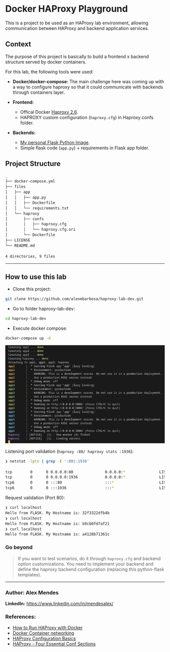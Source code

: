 # Docker HAProxy Playground

This is a project to be used as an HAProxy lab environment, allowing communication between HAProxy and backend application services.

## **Context**
The purpose of this project is basically to build a frontend x backend structure served by docker containers.

For this lab, the following tools were used:

* **Docker/docker-compose:** The main challenge here was coming up with a way to configure haproxy so that it could communicate with backends through containers layer.

* **Frontend:** 
  * Offical Docker [Haproxy 2.6](https://hub.docker.com/_/haproxy/\)/).
  * HAPROXY custom configuration (`haproxy.cfg`) in Haproxy confs folder.
* **Backends:** 
  * [My personal Flask Python Image](https://hub.docker.com/r/alexmbarbosa/flask-python3).
  * Simple flask code (`app.py`) + requirements in Flask app folder.

## Project Structure
```bash
.
├── docker-compose.yml
├── files
│   ├── app
│   │   ├── app.py
│   │   ├── Dockerfile
│   │   └── requirements.txt
│   └── haproxy
│       ├── confs
│       │   ├── haproxy.cfg
│       │   └── haproxy.cfg.ori
│       └── Dockerfile
├── LICENSE
└── README.md

4 directories, 9 files
```
___
## How to use this lab

* Clone this project:

```sh
git clone https://github.com/alexmbarbosa/haproxy-lab-dev.git
```

* Go to folder haproxy-lab-dev:

```sh
cd haproxy-lab-dev
```

* Execute docker compose:

```sh
docker-compose up -d
```

![docker-compose](compose.png "docker-compose up -d")

Listening port validation (`haproxy :80/ haproxy stats :1936`):

```sh
❯ netstat -lptn | grep -E ':80|:1936'

tcp        0      0 0.0.0.0:80              0.0.0.0:*               LISTEN      -                   
tcp        0      0 0.0.0.0:1936            0.0.0.0:*               LISTEN      -                   
tcp6       0      0 :::80                   :::*                    LISTEN      -                   
tcp6       0      0 :::1936                 :::*                    LISTEN      -
```

Request validation (Port 80):

```sh
❯ curl localhost
Hello from FLASK. My Hostname is: 32f3322dfb4b 
❯ curl localhost
Hello from FLASK. My Hostname is: b9cb0fd7af21 
❯ curl localhost
Hello from FLASK. My Hostname is: a4128b71361c
```

### Go beyond

> If you want to test scenarios, do it through `haproxy.cfg` and backend option customizations. You need to implement your backend and define the haproxy backend configuration (replacing this python-flask templates).


---
### **Author:** Alex Mendes

**LinkedIn:** https://www.linkedin.com/in/mendesalex/

### **References:**

* [How to Run HAProxy with Docker](https://www.haproxy.com/blog/how-to-run-haproxy-with-docker/)
* [Docker Container networking](https://docs.docker.com/config/containers/container-networking/)
* [HAProxy Configuration Basics](https://www.haproxy.com/blog/haproxy-configuration-basics-load-balance-your-servers/)
* [HAProxy - Four Essential Conf Sections](https://www.haproxy.com/blog/the-four-essential-sections-of-an-haproxy-configuration/)
